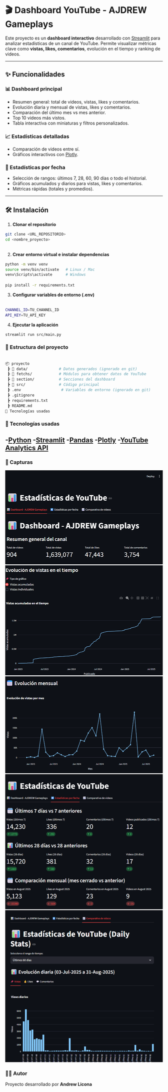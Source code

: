 # 🎬 Dashboard YouTube - AJDREW Gameplays  

Este proyecto es un **dashboard interactivo** desarrollado con [Streamlit](https://streamlit.io/) para analizar estadísticas de un canal de YouTube. Permite visualizar métricas clave como **vistas, likes, comentarios**, evolución en el tiempo y ranking de videos.  

---

## ✨ Funcionalidades  

### 📊 Dashboard principal  
- Resumen general: total de videos, vistas, likes y comentarios.  
- Evolución diaria y mensual de vistas, likes y comentarios.  
- Comparación del último mes vs mes anterior.  
- Top 10 videos más vistos.  
- Tabla interactiva con miniaturas y filtros personalizados.  

### 📈 Estadísticas detalladas  
- Comparación de videos entre sí.  
- Gráficos interactivos con [Plotly](https://plotly.com/).  

### 📅 Estadísticas por fecha  
- Selección de rangos: últimos 7, 28, 60, 90 días o todo el historial.  
- Gráficos acumulados y diarios para vistas, likes y comentarios.  
- Métricas rápidas (totales y promedios).  

---

## 🛠️ Instalación  

1. **Clonar el repositorio**  

```bash
git clone <URL_REPOSITORIO>
cd <nombre_proyecto>
  

```

2. **Crear entorno virtual e instalar dependencias**

```bash
python -m venv venv
source venv/bin/activate   # Linux / Mac
venv\Scripts\activate      # Windows

pip install -r requirements.txt

```
3. **Configurar variables de entorno (.env)**
```bash

CHANNEL_ID=TU_CHANNEL_ID
API_KEY=TU_API_KEY
```
4. **Ejecutar la aplicación**
```bash
streamlit run src/main.py
```
### 📂 Estructura del proyecto
```bash

📦 proyecto
 ┣ 📂 data/              # Datos generados (ignorado en git)
 ┣ 📂 fetchs/            # Módulos para obtener datos de YouTube
 ┣ 📂 section/           # Secciones del dashboard
 ┣ 📂 src/               # Código principal
 ┣ .env                  # Variables de entorno (ignorado en git)
 ┣ .gitignore
 ┣ requirements.txt
 ┣ README.md
🚀 Tecnologías usadas
```
### 🚀 Tecnologías usadas
-[Python](https://www.python.org/) 
-[Streamlit](https://streamlit.io/)
-[Pandas](https://pandas.pydata.org/)
-[Plotly](https://plotly.com/)
-[YouTube Analytics API](https://developers.google.com/youtube/v3/docs/channels)
---


### 📸 Capturas 
![alt text](img/image.png)
![alt text](img/image-1.png)
![alt text](img/image-2.png)
![alt text](img/image-3.png)
![alt text](img/image-4.png)



### 👨‍💻 Autor
Proyecto desarrollado por **Andrew Licona**